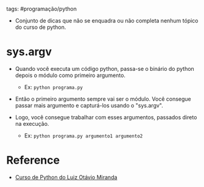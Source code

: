 tags: #programação/python 

- Conjunto de dicas que não se enquadra ou não completa nenhum tópico do curso de python.

# sys.argv
- Quando você executa um código python, passa-se o binário do python depois o módulo como primeiro argumento.
	- Ex: `python programa.py`

- Então o primeiro argumento sempre vai ser o módulo. Você consegue passar mais argumento e capturá-los usando o "sys.argv".

- Logo, você consegue trabalhar com esses argumentos, passados direto na execução.
	- Ex: `python programa.py argumento1 argumento2`

# Reference
- [Curso de Python do Luiz Otávio Miranda](https://www.udemy.com/user/luiz-otavio-miranda)